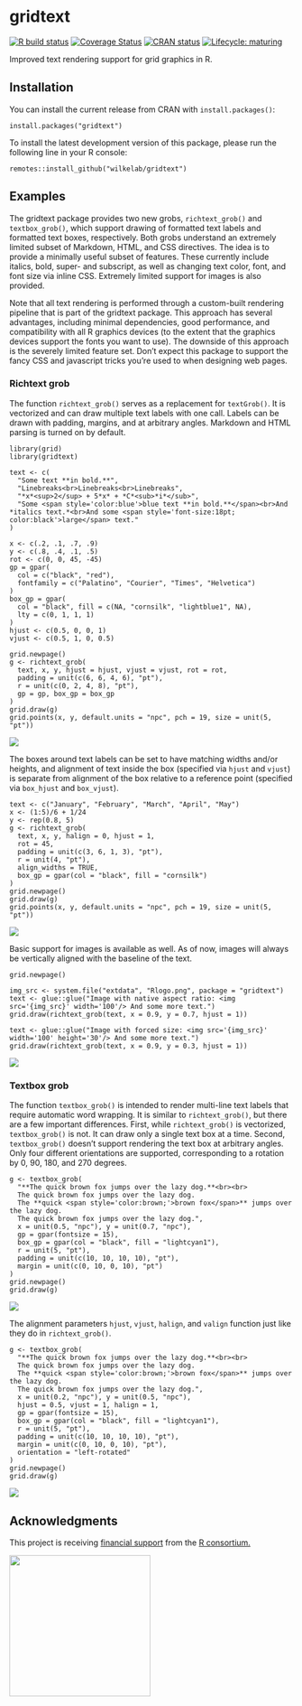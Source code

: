 
<!-- README.md is generated from README.Rmd. Please edit that file -->

gridtext
========

<!-- badges: start -->

[![R build
status](https://github.com/wilkelab/gridtext/workflows/R-CMD-check/badge.svg)](https://github.com/wilkelab/gridtext/actions)
[![Coverage
Status](https://img.shields.io/codecov/c/github/wilkelab/gridtext/master.svg)](https://codecov.io/github/wilkelab/gridtext?branch=master)
[![CRAN
status](https://www.r-pkg.org/badges/version/gridtext)](https://cran.r-project.org/package=gridtext)
[![Lifecycle:
maturing](https://img.shields.io/badge/lifecycle-maturing-blue.svg)](https://www.tidyverse.org/lifecycle/#maturing)
<!-- badges: end -->

Improved text rendering support for grid graphics in R.

Installation
------------

You can install the current release from CRAN with `install.packages()`:

    install.packages("gridtext")

To install the latest development version of this package, please run
the following line in your R console:

    remotes::install_github("wilkelab/gridtext")

Examples
--------

The gridtext package provides two new grobs, `richtext_grob()` and
`textbox_grob()`, which support drawing of formatted text labels and
formatted text boxes, respectively. Both grobs understand an extremely
limited subset of Markdown, HTML, and CSS directives. The idea is to
provide a minimally useful subset of features. These currently include
italics, bold, super- and subscript, as well as changing text color,
font, and font size via inline CSS. Extremely limited support for images
is also provided.

Note that all text rendering is performed through a custom-built
rendering pipeline that is part of the gridtext package. This approach
has several advantages, including minimal dependencies, good
performance, and compatibility with all R graphics devices (to the
extent that the graphics devices support the fonts you want to use). The
downside of this approach is the severely limited feature set. Don’t
expect this package to support the fancy CSS and javascript tricks
you’re used to when designing web pages.

### Richtext grob

The function `richtext_grob()` serves as a replacement for `textGrob()`.
It is vectorized and can draw multiple text labels with one call. Labels
can be drawn with padding, margins, and at arbitrary angles. Markdown
and HTML parsing is turned on by default.

    library(grid)
    library(gridtext)

    text <- c(
      "Some text **in bold.**",
      "Linebreaks<br>Linebreaks<br>Linebreaks",
      "*x*<sup>2</sup> + 5*x* + *C*<sub>*i*</sub>",
      "Some <span style='color:blue'>blue text **in bold.**</span><br>And *italics text.*<br>And some <span style='font-size:18pt; color:black'>large</span> text."
    )

    x <- c(.2, .1, .7, .9)
    y <- c(.8, .4, .1, .5)
    rot <- c(0, 0, 45, -45)
    gp = gpar(
      col = c("black", "red"),
      fontfamily = c("Palatino", "Courier", "Times", "Helvetica")
    )
    box_gp = gpar(
      col = "black", fill = c(NA, "cornsilk", "lightblue1", NA),
      lty = c(0, 1, 1, 1)
    )
    hjust <- c(0.5, 0, 0, 1)
    vjust <- c(0.5, 1, 0, 0.5)

    grid.newpage()
    g <- richtext_grob(
      text, x, y, hjust = hjust, vjust = vjust, rot = rot, 
      padding = unit(c(6, 6, 4, 6), "pt"),
      r = unit(c(0, 2, 4, 8), "pt"),
      gp = gp, box_gp = box_gp
    )
    grid.draw(g)
    grid.points(x, y, default.units = "npc", pch = 19, size = unit(5, "pt"))

![](man/figures/README-unnamed-chunk-4-1.png)<!-- -->

The boxes around text labels can be set to have matching widths and/or
heights, and alignment of text inside the box (specified via `hjust` and
`vjust`) is separate from alignment of the box relative to a reference
point (specified via `box_hjust` and `box_vjust`).

    text <- c("January", "February", "March", "April", "May")
    x <- (1:5)/6 + 1/24
    y <- rep(0.8, 5)
    g <- richtext_grob(
      text, x, y, halign = 0, hjust = 1,
      rot = 45,
      padding = unit(c(3, 6, 1, 3), "pt"),
      r = unit(4, "pt"),
      align_widths = TRUE,
      box_gp = gpar(col = "black", fill = "cornsilk")
    )
    grid.newpage()
    grid.draw(g)
    grid.points(x, y, default.units = "npc", pch = 19, size = unit(5, "pt"))

![](man/figures/README-unnamed-chunk-5-1.png)<!-- -->

Basic support for images is available as well. As of now, images will
always be vertically aligned with the baseline of the text.

    grid.newpage()

    img_src <- system.file("extdata", "Rlogo.png", package = "gridtext")
    text <- glue::glue("Image with native aspect ratio: <img src='{img_src}' width='100'/> And some more text.")
    grid.draw(richtext_grob(text, x = 0.9, y = 0.7, hjust = 1))

    text <- glue::glue("Image with forced size: <img src='{img_src}' width='100' height='30'/> And some more text.")
    grid.draw(richtext_grob(text, x = 0.9, y = 0.3, hjust = 1))

![](man/figures/README-unnamed-chunk-6-1.png)<!-- -->

### Textbox grob

The function `textbox_grob()` is intended to render multi-line text
labels that require automatic word wrapping. It is similar to
`richtext_grob()`, but there are a few important differences. First,
while `richtext_grob()` is vectorized, `textbox_grob()` is not. It can
draw only a single text box at a time. Second, `textbox_grob()` doesn’t
support rendering the text box at arbitrary angles. Only four different
orientations are supported, corresponding to a rotation by 0, 90, 180,
and 270 degrees.

    g <- textbox_grob(
      "**The quick brown fox jumps over the lazy dog.**<br><br>
      The quick brown fox jumps over the lazy dog.
      The **quick <span style='color:brown;'>brown fox</span>** jumps over the lazy dog.
      The quick brown fox jumps over the lazy dog.",
      x = unit(0.5, "npc"), y = unit(0.7, "npc"),
      gp = gpar(fontsize = 15),
      box_gp = gpar(col = "black", fill = "lightcyan1"),
      r = unit(5, "pt"),
      padding = unit(c(10, 10, 10, 10), "pt"),
      margin = unit(c(0, 10, 0, 10), "pt")
    )
    grid.newpage()
    grid.draw(g)

![](man/figures/README-unnamed-chunk-7-1.png)<!-- -->

The alignment parameters `hjust`, `vjust`, `halign`, and `valign`
function just like they do in `richtext_grob()`.

    g <- textbox_grob(
      "**The quick brown fox jumps over the lazy dog.**<br><br>
      The quick brown fox jumps over the lazy dog.
      The **quick <span style='color:brown;'>brown fox</span>** jumps over the lazy dog.
      The quick brown fox jumps over the lazy dog.",
      x = unit(0.2, "npc"), y = unit(0.5, "npc"),
      hjust = 0.5, vjust = 1, halign = 1,
      gp = gpar(fontsize = 15),
      box_gp = gpar(col = "black", fill = "lightcyan1"),
      r = unit(5, "pt"),
      padding = unit(c(10, 10, 10, 10), "pt"),
      margin = unit(c(0, 10, 0, 10), "pt"),
      orientation = "left-rotated"
    )
    grid.newpage()
    grid.draw(g)

![](man/figures/README-unnamed-chunk-8-1.png)<!-- -->

Acknowledgments
---------------

This project is receiving [financial
support](https://www.r-consortium.org/projects/awarded-projects) from
the [R consortium.](https://www.r-consortium.org)

<img src="https://www.r-consortium.org/wp-content/uploads/sites/13/2016/09/RConsortium_Horizontal_Pantone.png" width="250">
